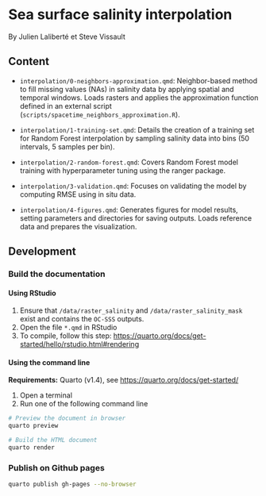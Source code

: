 # Sea surface salinity interpolation 

By Julien Laliberté et Steve Vissault

## Content

- `interpolation/0-neighbors-approximation.qmd`: Neighbor-based method to fill missing values (NAs) in salinity data by applying spatial and temporal windows. Loads rasters and applies the approximation function defined in an external script (`scripts/spacetime_neighbors_approximation.R`).
  
- `interpolation/1-training-set.qmd`: Details the creation of a training set for Random Forest interpolation by sampling salinity data into bins (50 intervals, 5 samples per bin). 

- `interpolation/2-random-forest.qmd`: Covers Random Forest model training with hyperparameter tuning using the ranger package.

- `interpolation/3-validation.qmd`: Focuses on validating the model by computing RMSE using in situ data.

- `interpolation/4-figures.qmd`: Generates figures for model results, setting parameters and directories for saving outputs.
Loads reference data and prepares the visualization.

## Development

### Build the documentation

#### Using RStudio

1. Ensure that `/data/raster_salinity` and `/data/raster_salinity_mask` exist and contains the `OC-SSS` outputs.
2. Open the file `*.qmd` in RStudio
3. To compile, follow this step: https://quarto.org/docs/get-started/hello/rstudio.html#rendering

#### Using the command line

**Requirements:** Quarto (v1.4), see https://quarto.org/docs/get-started/

1. Open a terminal
2. Run one of the following command line

```bash
# Preview the document in browser 
quarto preview 

# Build the HTML document
quarto render 
```

### Publish on Github pages

```bash
quarto publish gh-pages --no-browser
```
